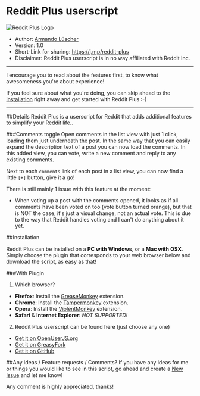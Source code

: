 # Reddit Plus userscript

![Reddit Plus Logo][reddit-plus-logo]

- Author: [Armando Lüscher](https://www.reddit.com/user/no-plan-man)
- Version: 1.0
- Short-Link for sharing: https://j.mp/reddit-plus
- Disclaimer: Reddit Plus userscript is in no way affiliated with Reddit Inc.

---

I encourage you to read about the features first, to know what awesomeness you're about experience!

If you feel sure about what you're doing, you can skip ahead to the [installation](#installation) right away and get started with Reddit Plus :-)

---

##Details
Reddit Plus is a userscript for Reddit that adds additional features to simplify your Reddit life..

###Comments toggle
Open comments in the list view with just 1 click, loading them just underneath the post. In the same way that you can easily expand the description text of a post you can now load the comments.
In this added view, you can vote, write a new comment and reply to any existing comments.

Next to each `comments` link of each post in a list view, you can now find a little `[+]` button, give it a go!

There is still mainly 1 issue with this feature at the moment:
- When voting up a post with the comments opened, it looks as if all comments have been voted on too (vote button turned orange), but that is NOT the case, it's just a visual change, not an actual vote. This is due to the way that Reddit handles voting and I can't do anything about it yet.

##Installation

Reddit Plus can be installed on a **PC with Windows**, or a **Mac with OSX**.
Simply choose the plugin that corresponds to your web browser below and download the script, as easy as that!

###With Plugin
1. Which browser?
  - **Firefox**: Install the [GreaseMonkey](https://addons.mozilla.org/en-US/firefox/addon/greasemonkey/) extension.
  - **Chrome**: Install the [Tampermonkey](https://chrome.google.com/webstore/detail/tampermonkey/dhdgffkkebhmkfjojejmpbldmpobfkfo?hl=en) extension.
  - **Opera**: Install the [ViolentMonkey](https://addons.opera.com/en/extensions/details/violent-monkey/) extension.
  - **Safari** & **Internet Explorer**: *NOT SUPPORTED!*

2. Reddit Plus userscript can be found here (just choose any one)
  - [Get it on OpenUserJS.org](https://openuserjs.org/install/noplanman/Reddit_Plus.user.js)
  - [Get it on GreasyFork](https://greasyfork.org/scripts/10190-reddit-plus/code/Reddit%20Plus.user.js)
  - [Get it on GitHub](https://raw.githubusercontent.com/noplanman/Reddit-Plus/master/Reddit_Plus.user.js)

##Any ideas / Feature requests / Comments?
If you have any ideas for me or things you would like to see in this script, go ahead and create a [New Issue](https://github.com/noplanman/Reddit-Plus/issues/new) and let me know!

Any comment is highly appreciated, thanks!

[reddit-plus-logo]: https://raw.githubusercontent.com/noplanman/Reddit-Plus/master/logo/128-full.png "Reddit Plus Logo"